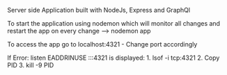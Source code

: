 Server side Application built with NodeJs, Express and GraphQl

To start the application using nodemon which will monitor all changes and restart the app on every change --> nodemon app

To access the app go to localhost:4321 - Change port accordingly

If Error: listen EADDRINUSE :::4321 is displayed:
    1. lsof -i tcp:4321
    2. Copy PID
    3. kill -9 PID


